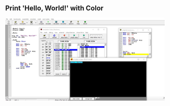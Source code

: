 ## Print 'Hello, World!' with Color 
![Color_Word](https://github.com/Anikcb/Microprocessor/blob/main/Showfile/Color_Word.jpg?raw=true)

